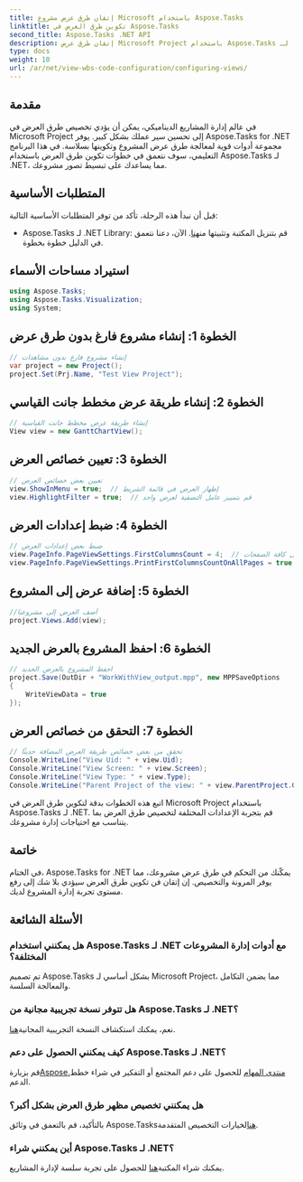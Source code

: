 ```yaml
---
title: إتقان طرق عرض مشروع Microsoft باستخدام Aspose.Tasks
linktitle: تكوين طرق العرض في Aspose.Tasks
second_title: Aspose.Tasks .NET API
description: إتقان طرق عرض Microsoft Project باستخدام Aspose.Tasks لـ .NET. قم بتخصيص وتبسيط تجربة إدارة مشروعك دون عناء.
type: docs
weight: 10
url: /ar/net/view-wbs-code-configuration/configuring-views/
---
```

## مقدمة
في عالم إدارة المشاريع الديناميكي، يمكن أن يؤدي تخصيص طرق العرض في Microsoft Project إلى تحسين سير عملك بشكل كبير. يوفر Aspose.Tasks for .NET مجموعة أدوات قوية لمعالجة طرق عرض المشروع وتكوينها بسلاسة. في هذا البرنامج التعليمي، سوف نتعمق في خطوات تكوين طرق العرض باستخدام Aspose.Tasks لـ .NET، مما يساعدك على تبسيط تصور مشروعك.
## المتطلبات الأساسية
قبل أن نبدأ هذه الرحلة، تأكد من توفر المتطلبات الأساسية التالية:
-  Aspose.Tasks لـ .NET Library: قم بتنزيل المكتبة وتثبيتها من[هنا](https://releases.aspose.com/tasks/net/).
الآن، دعنا نتعمق في الدليل خطوة بخطوة.
## استيراد مساحات الأسماء
```csharp
using Aspose.Tasks;
using Aspose.Tasks.Visualization;
using System;

```
## الخطوة 1: إنشاء مشروع فارغ بدون طرق عرض
```csharp
// إنشاء مشروع فارغ بدون مشاهدات
var project = new Project();
project.Set(Prj.Name, "Test View Project");
```
## الخطوة 2: إنشاء طريقة عرض مخطط جانت القياسي
```csharp
// إنشاء طريقة عرض مخطط جانت القياسية
View view = new GanttChartView();
```
## الخطوة 3: تعيين خصائص العرض
```csharp
// تعيين بعض خصائص العرض
view.ShowInMenu = true;  // إظهار العرض في قائمة الشريط
view.HighlightFilter = true;  // قم بتمييز عامل التصفية لعرض واحد
```
## الخطوة 4: ضبط إعدادات العرض
```csharp
// ضبط بعض إعدادات العرض
view.PageInfo.PageViewSettings.FirstColumnsCount = 4;  // قم بتعيين عدد الأعمدة الأولى التي سيتم طباعتها على كافة الصفحات
view.PageInfo.PageViewSettings.PrintFirstColumnsCountOnAllPages = true;  // طباعة عدد محدد من الأعمدة الأولى في كافة الصفحات
```
## الخطوة 5: إضافة عرض إلى المشروع
```csharp
//أضف العرض إلى مشروعنا
project.Views.Add(view);
```
## الخطوة 6: احفظ المشروع بالعرض الجديد
```csharp
// احفظ المشروع بالعرض الجديد
project.Save(OutDir + "WorkWithView_output.mpp", new MPPSaveOptions
{
    WriteViewData = true
});
```
## الخطوة 7: التحقق من خصائص العرض
```csharp
// تحقق من بعض خصائص طريقة العرض المضافة حديثًا
Console.WriteLine("View Uid: " + view.Uid);
Console.WriteLine("View Screen: " + view.Screen);
Console.WriteLine("View Type: " + view.Type);
Console.WriteLine("Parent Project of the view: " + view.ParentProject.Get(Prj.Name));
```
اتبع هذه الخطوات بدقة لتكوين طرق العرض في Microsoft Project باستخدام Aspose.Tasks لـ .NET. قم بتجربة الإعدادات المختلفة لتخصيص طرق العرض بما يتناسب مع احتياجات إدارة مشروعك.
## خاتمة
في الختام، Aspose.Tasks for .NET يمكّنك من التحكم في طرق عرض مشروعك، مما يوفر المرونة والتخصيص. إن إتقان فن تكوين طرق العرض سيؤدي بلا شك إلى رفع مستوى تجربة إدارة المشروع لديك.
## الأسئلة الشائعة
### هل يمكنني استخدام Aspose.Tasks لـ .NET مع أدوات إدارة المشروعات المختلفة؟
تم تصميم Aspose.Tasks بشكل أساسي لـ Microsoft Project، مما يضمن التكامل والمعالجة السلسة.
### هل تتوفر نسخة تجريبية مجانية من Aspose.Tasks لـ .NET؟
 نعم، يمكنك استكشاف النسخة التجريبية المجانية[هنا](https://releases.aspose.com/).
### كيف يمكنني الحصول على دعم Aspose.Tasks لـ .NET؟
 قم بزيارة[Aspose.منتدى المهام](https://forum.aspose.com/c/tasks/15) للحصول على دعم المجتمع أو التفكير في شراء خطط الدعم.
### هل يمكنني تخصيص مظهر طرق العرض بشكل أكبر؟
 بالتأكيد، قم بالتعمق في وثائق Aspose.Tasks[هنا](https://reference.aspose.com/tasks/net/)لخيارات التخصيص المتقدمة.
### أين يمكنني شراء Aspose.Tasks لـ .NET؟
 يمكنك شراء المكتبة[هنا](https://purchase.aspose.com/buy) للحصول على تجربة سلسة لإدارة المشاريع.